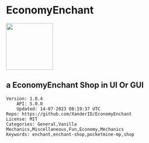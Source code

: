 # EconomyEnchant
<img src="https://raw.githubusercontent.com/XanderID/EconomyEnchant/d677fad7a576a80e731a689063317597c08cec85/icon.png" width="128" height="128" />

## a EconomyEnchant Shop in UI Or GUI
```properties
Version: 1.0.4
    API: 5.0.0
    Updated: 14-07-2023 08:19:37 UTC
Repo: https://github.com/XanderID/EconomyEnchant
License: MIT
Categories: General,Vanilla Mechanics,Miscellaneous,Fun,Economy,Mechanics
Keywords: enchant,enchant-shop,pocketmine-mp,shop
```